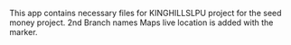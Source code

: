This app contains necessary files for KINGHILLSLPU project for the seed money project. 
2nd Branch names Maps live location is added with the marker.
